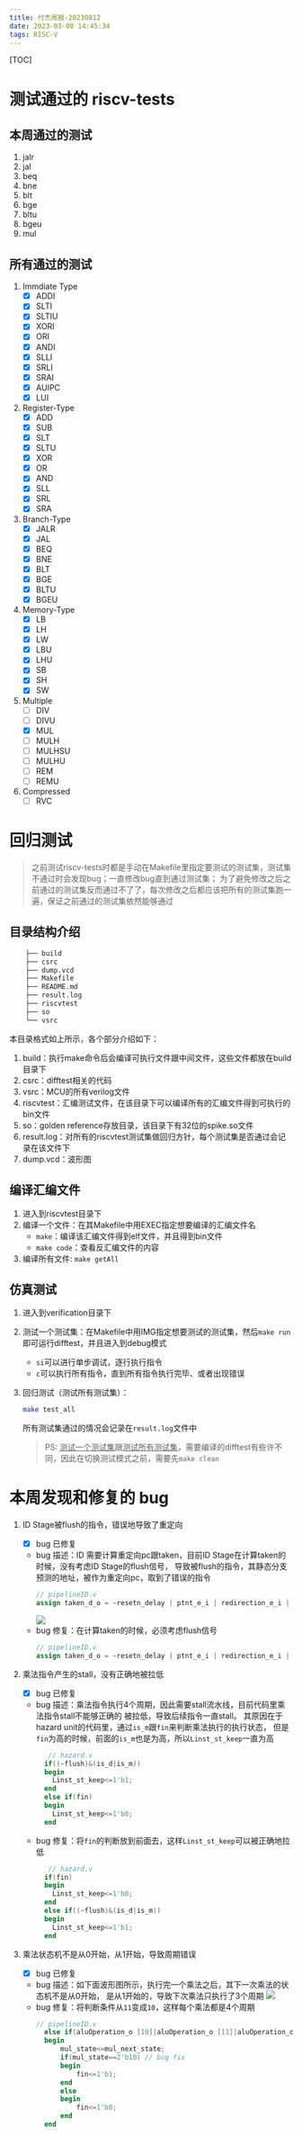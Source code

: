 ```yaml
---
title: 付杰周报-20230812
date: 2023-03-08 14:45:34
tags: RISC-V
---
```


[TOC]

# 测试通过的 riscv-tests

## 本周通过的测试

1. jalr
2. jal
3. beq
4. bne
5. blt
6. bge
7. bltu
8. bgeu
9. mul

## 所有通过的测试

1. Immdiate Type
   - [x] ADDI
   - [x] SLTI
   - [x] SLTIU
   - [x] XORI
   - [x] ORI
   - [x] ANDI
   - [x] SLLI
   - [x] SRLI
   - [x] SRAI
   - [x] AUIPC
   - [x] LUI
2. Register-Type
   - [x] ADD
   - [x] SUB
   - [x] SLT
   - [x] SLTU
   - [x] XOR
   - [x] OR
   - [x] AND
   - [x] SLL
   - [x] SRL
   - [x] SRA
3. Branch-Type
   - [x] JALR
   - [x] JAL
   - [x] BEQ
   - [x] BNE
   - [x] BLT
   - [x] BGE
   - [x] BLTU
   - [x] BGEU
4. Memory-Type
   - [x] LB
   - [x] LH
   - [x] LW
   - [x] LBU
   - [x] LHU
   - [x] SB
   - [x] SH
   - [x] SW
5. Multiple
   - [ ] DIV
   - [ ] DIVU
   - [x] MUL
   - [ ] MULH
   - [ ] MULHSU
   - [ ] MULHU
   - [ ] REM
   - [ ] REMU
6. Compressed
   - [ ] RVC

# 回归测试

> 之前测试riscv-tests时都是手动在Makefile里指定要测试的测试集，测试集不通过时会发现bug；一直修改bug直到通过测试集；
> 为了避免修改之后之前通过的测试集反而通过不了了，每次修改之后都应该把所有的测试集跑一遍，保证之前通过的测试集依然能够通过

## 目录结构介绍

```bash
    ├── build
    ├── csrc
    ├── dump.vcd
    ├── Makefile
    ├── README.md
    ├── result.log
    ├── riscvtest
    ├── so
    └── vsrc
```

本目录格式如上所示，各个部分介绍如下：

1. build：执行make命令后会编译可执行文件跟中间文件，这些文件都放在build目录下
2. csrc：difftest相关的代码
3. vsrc：MCU的所有verilog文件
4. riscvtest：汇编测试文件，在该目录下可以编译所有的汇编文件得到可执行的bin文件
5. so：golden reference存放目录，该目录下有32位的spike.so文件
6. result.log：对所有的riscvtest测试集做回归方针，每个测试集是否通过会记录在该文件下
7. dump.vcd：波形图

## 编译汇编文件

1. 进入到riscvtest目录下
2. 编译一个文件：在其Makefile中用EXEC指定想要编译的汇编文件名
   - `make`：编译该汇编文件得到elf文件，并且得到bin文件
   - `make code`：查看反汇编文件的内容
3. 编译所有文件: `make getAll`

## 仿真测试

1. 进入到verification目录下
2. 测试一个测试集：在Makefile中用IMG指定想要测试的测试集，然后`make run`即可运行difftest，并且进入到debug模式
   - `si`可以进行单步调试，逐行执行指令
   - `c`可以执行所有指令，直到所有指令执行完毕、或者出现错误
3. 回归测试（测试所有测试集）：
   ```bash
   make test_all
   ```
   所有测试集通过的情况会记录在`result.log`文件中
   
   > PS: <u>测试一个测试集</u>跟<u>测试所有测试集</u>，需要编译的difftest有些许不同，因此在切换测试模式之前，需要先`make clean`

# 本周发现和修复的 bug

1. ID Stage被flush的指令，错误地导致了重定向

   - [x] bug 已修复
   - bug 描述：ID 需要计算重定向pc跟taken，目前ID Stage在计算taken的时候，没有考虑ID Stage的flush信号，
     导致被flush的指令，其静态分支预测的地址，被作为重定向pc，取到了错误的指令
     ```verilog
     // pipelineID.v
     assign taken_d_o = ~resetn_delay | ptnt_e_i | redirection_e_i | taken;
     ```
     ![](https://s2.loli.net/2023/08/09/rzw7EYG4XlmuSbZ.png)
   - bug 修复：在计算taken的时候，必须考虑flush信号
     ```verilog
     // pipelineID.v
     assign taken_d_o = ~resetn_delay | ptnt_e_i | redirection_e_i | (~flush_i & taken );
     ```

2. 乘法指令产生的stall，没有正确地被拉低

   - [x] bug 已修复
   - bug 描述：乘法指令执行4个周期，因此需要stall流水线，目前代码里乘法指令stall不能够正确的
     被拉低，导致后续指令一直stall。
     其原因在于hazard unit的代码里，通过`is_m`跟`fin`来判断乘法执行的执行状态，
     但是`fin`为高的时候，前面的`is_m`也是为高，所以`Linst_st_keep`一直为高
     ```verilog
        // hazard.v
       if((~flush)&(is_d|is_m))
       begin
         Linst_st_keep<=1'b1;
       end
       else if(fin)
       begin
         Linst_st_keep<=1'b0;
       end
     ```
   - bug 修复：将`fin`的判断放到前面去，这样`Linst_st_keep`可以被正确地拉低
     ```verilog
        // hazard.v
       if(fin)
       begin
         Linst_st_keep<=1'b0;
       end
       else if((~flush)&(is_d|is_m))
       begin
         Linst_st_keep<=1'b1;
       end
     ```

3. 乘法状态机不是从0开始，从1开始，导致周期错误

   - [x] bug 已修复
   - bug 描述：如下面波形图所示，执行完一个乘法之后，其下一次乘法的状态机不是从0开始，
     是从1开始的，导致下次乘法只执行了3个周期
     ![](https://s2.loli.net/2023/08/10/SeQXcm3iGvxhZlP.png)
   - bug 修复：将判断条件从`11`变成`10`，这样每个乘法都是4个周期
     ```verilog
     // pipelineID.v
       else if(aluOperation_o [10]|aluOperation_o [11]|aluOperation_o [12]|aluOperation_o [13])
       begin
           mul_state<=mul_next_state; 
           if(mul_state==2'b10) // bug fix
           begin
               fin<=1'b1;
           end
           else
           begin
               fin<=1'b0;
           end
       end
     ```

